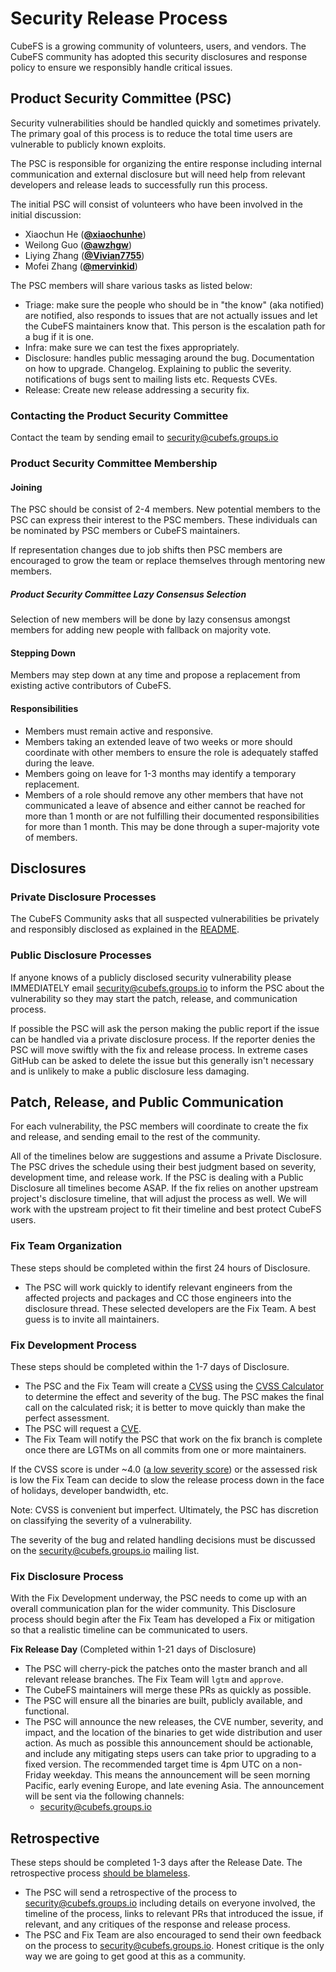 # Security Release Process

CubeFS is a growing community of volunteers, users, and vendors. The CubeFS community has adopted this security disclosures and response policy to ensure we responsibly handle critical issues.

## Product Security Committee (PSC)

Security vulnerabilities should be handled quickly and sometimes privately. The primary goal of this process is to reduce the total time users are vulnerable to publicly known exploits.

The PSC is responsible for organizing the entire response including internal communication and external disclosure but will need help from relevant developers and release leads to successfully run this process.

The initial PSC will consist of volunteers who have been involved in the initial discussion:

- Xiaochun He (**[@xiaochunhe](https://github.com/xiaochunhe)**)
- Weilong Guo (**[@awzhgw](https://github.com/awzhgw)**)
- Liying Zhang (**[@Vivian7755](https://github.com/Vivian7755)**)
- Mofei Zhang (**[@mervinkid](https://github.com/mervinkid)**)

The PSC members will share various tasks as listed below:

- Triage: make sure the people who should be in "the know" (aka notified) are notified, also responds to issues that are not actually issues and let the CubeFS maintainers know that. This person is the escalation path for a bug if it is one. 
- Infra: make sure we can test the fixes appropriately.
- Disclosure: handles public messaging around the bug. Documentation on how to upgrade. Changelog. Explaining to public the severity. notifications of bugs sent to mailing lists etc. Requests CVEs.
- Release: Create new release addressing a security fix.

### Contacting the Product Security Committee

Contact the team by sending email to [security@cubefs.groups.io](mailto:security@cubefs.groups.io)

### Product Security Committee Membership

#### Joining

The PSC should be consist of 2-4 members. New potential members to the PSC can express their interest to the PSC members. These individuals can be nominated by PSC members or CubeFS maintainers.

If representation changes due to job shifts then PSC members are encouraged to grow the team or replace themselves through mentoring new members.

##### Product Security Committee Lazy Consensus Selection

Selection of new members will be done by lazy consensus amongst members for adding new people with fallback on majority vote.

#### Stepping Down

Members may step down at any time and propose a replacement from existing active contributors of CubeFS.

#### Responsibilities

- Members must remain active and responsive.
- Members taking an extended leave of two weeks or more should coordinate with other members to ensure the role is adequately staffed during the leave.
- Members going on leave for 1-3 months may identify a temporary replacement.
- Members of a role should remove any other members that have not communicated a leave of absence and either cannot be reached for more than 1 month or are not fulfilling their documented responsibilities for more than 1 month. This may be done through a super-majority vote of members.

## Disclosures

### Private Disclosure Processes

The CubeFS Community asks that all suspected vulnerabilities be privately and responsibly disclosed as explained in the [README](README.md).

### Public Disclosure Processes

If anyone knows of a publicly disclosed security vulnerability please IMMEDIATELY email [security@cubefs.groups.io](mailto:security@cubefs.groups.io) to inform the PSC about the vulnerability so they may start the patch, release, and communication process.

If possible the PSC will ask the person making the public report if the issue can be handled via a private disclosure process. If the reporter denies the PSC will move swiftly with the fix and release process. In extreme cases GitHub can be asked to delete the issue but this generally isn't necessary and is unlikely to make a public disclosure less damaging.

## Patch, Release, and Public Communication

For each vulnerability, the PSC members will coordinate to create the fix and release, and sending email to the rest of the community. 

All of the timelines below are suggestions and assume a Private Disclosure.
The PSC drives the schedule using their best judgment based on severity,
development time, and release work. If the PSC is dealing with
a Public Disclosure all timelines become ASAP. If the fix relies on another
upstream project's disclosure timeline, that will adjust the process as well.
We will work with the upstream project to fit their timeline and best protect
CubeFS users.

### Fix Team Organization

These steps should be completed within the first 24 hours of Disclosure.

- The PSC will work quickly to identify relevant engineers from the affected projects and packages and CC those engineers into the disclosure thread. These selected developers are the Fix Team. A best guess is to invite all maintainers.

### Fix Development Process

These steps should be completed within the 1-7 days of Disclosure.

- The PSC and the Fix Team will create a [CVSS](https://www.first.org/cvss/specification-document) using the [CVSS Calculator](https://www.first.org/cvss/calculator/3.0) to determine the effect and severity of the bug. The PSC makes the final call on the calculated risk; it is better to move quickly than make the perfect assessment.
- The PSC will request a [CVE](https://cveform.mitre.org/).
- The Fix Team will notify the PSC that work on the fix branch is complete once there are LGTMs on all commits from one or more maintainers.

If the CVSS score is under ~4.0
([a low severity score](https://www.first.org/cvss/specification-document#i5)) or the assessed risk is low the Fix Team can decide to slow the release process down in the face of holidays, developer bandwidth, etc.

Note: CVSS is convenient but imperfect. Ultimately, the PSC has discretion on classifying the severity of a vulnerability.

The severity of the bug and related handling decisions must be discussed on the security@cubefs.groups.io mailing list.

### Fix Disclosure Process

With the Fix Development underway, the PSC needs to come up with an overall communication plan for the wider community. This Disclosure process should begin after the Fix Team has developed a Fix or mitigation so that a realistic timeline can be communicated to users.

**Fix Release Day** (Completed within 1-21 days of Disclosure)

- The PSC will cherry-pick the patches onto the master branch and all relevant release branches. The Fix Team will `lgtm` and `approve`.
- The CubeFS maintainers will merge these PRs as quickly as possible.
- The PSC will ensure all the binaries are built, publicly available, and functional.
- The PSC will announce the new releases, the CVE number, severity, and impact, and the location of the binaries to get wide distribution and user action. As much as possible this announcement should be actionable, and include any mitigating steps users can take prior to upgrading to a fixed version. The recommended target time is 4pm UTC on a non-Friday weekday. This means the announcement will be seen morning Pacific, early evening Europe, and late evening Asia. The announcement will be sent via the following channels:
  - security@cubefs.groups.io

## Retrospective

These steps should be completed 1-3 days after the Release Date. The retrospective process [should be blameless](https://landing.google.com/sre/book/chapters/postmortem-culture.html).

- The PSC will send a retrospective of the process to security@cubefs.groups.io including details on everyone involved, the timeline of the process, links to relevant PRs that introduced the issue, if relevant, and any critiques of the response and release process.
- The PSC and Fix Team are also encouraged to send their own feedback on the process to security@cubefs.groups.io. Honest critique is the only way we are going to get good at this as a community.
